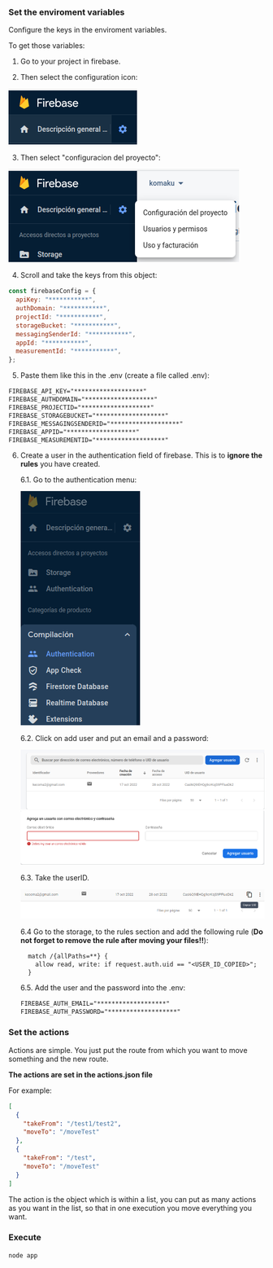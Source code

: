 ### Set the enviroment variables

Configure the keys in the enviroment variables.

To get those variables:

1. Go to your project in firebase.

2. Then select the configuration icon:

![configuration](img/conf.png)

3. Then select "configuracion del proyecto":

![configuration](img/conf-proy.png)

4. Scroll and take the keys from this object:

```js
const firebaseConfig = {
  apiKey: "***********",
  authDomain: "***********",
  projectId: "***********",
  storageBucket: "***********",
  messagingSenderId: "***********",
  appId: "***********",
  measurementId: "***********",
};
```

5. Paste them like this in the .env (create a file called .env):

```env
FIREBASE_API_KEY="*******************"
FIREBASE_AUTHDOMAIN="*******************"
FIREBASE_PROJECTID="*******************"
FIREBASE_STORAGEBUCKET="*******************"
FIREBASE_MESSAGINGSENDERID="*******************"
FIREBASE_APPID="*******************"
FIREBASE_MEASUREMENTID="*******************"
```

6. Create a user in the authentication field of firebase. This is to **ignore the rules** you have created.

    6.1. Go to the authentication menu:
  
    ![auth-folder](img/auth.png)

    6.2. Click on add user and put an email and a password:
    
    ![add-user](img/add-user.png)
    ![set-user](img/set-user.png)

    6.3. Take the userID.

    ![user-id](img/user-id.png)

    6.4 Go to the storage, to the rules section and add the following rule (**Do not forget to remove the rule after moving your files!!**):
    ```
      match /{allPaths=**} {
        allow read, write: if request.auth.uid == "<USER_ID_COPIED>";
      }
    ```

    6.5. Add the user and the password into the .env:
    ```env
    FIREBASE_AUTH_EMAIL="*******************"
    FIREBASE_AUTH_PASSWORD="*******************"
    ```


### Set the actions

Actions are simple. You just put the route from which you want to move something and the new route.

**The actions are set in the actions.json file**

For example:

```json
[
  {
    "takeFrom": "/test1/test2",
    "moveTo": "/moveTest"
  },
  {
    "takeFrom": "/test",
    "moveTo": "/moveTest"
  }
]
```

The action is the object which is within a list, you can put as many actions as you want in the list, so that in one execution you move everything you want.

### Execute

```
node app
```